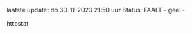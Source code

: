 laatste update: 
do 30-11-2023 21:50   uur 
Status: FAALT - geel - 
<div class="service Y">httpstat</div>